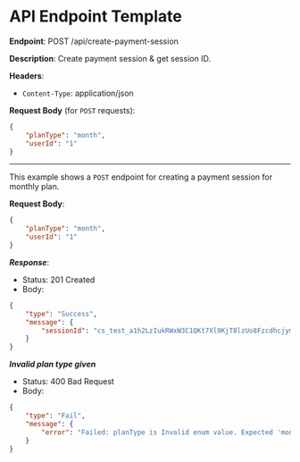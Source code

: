 # API Endpoint Template

**Endpoint**:
POST /api/create-payment-session

**Description**: Create payment session & get session ID.

**Headers**:
- `Content-Type`: application/json

**Request Body** (for `POST` requests):

```json
{
    "planType": "month",
    "userId": "1"
}
```

---

This example shows a `POST` endpoint for creating a payment session for monthly plan.

**Request Body**:

```json
{
    "planType": "month",
    "userId": "1"
}
```

***Response***:

- Status: 201 Created
- Body:

```json
{
    "type": "Success",
    "message": {
        "sessionId": "cs_test_a1h2LzIukRWxW3C1QKt7Xl9KjT8lzUo8FzcdhcjymlqUa3BEhUV6mq8hsM"
    }
}
```

***Invalid plan type given***

- Status: 400 Bad Request
- Body:

```json
{
    "type": "Fail",
    "message": {
        "error": "Failed: planType is Invalid enum value. Expected 'month' | 'year', received 'aaa'"
    }
}
```